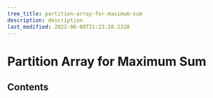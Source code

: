 ```yaml
---
tree_title: partition-array-for-maximum-sum
description: description
last_modified: 2022-06-09T21:23:28.2328
---
```


# Partition Array for Maximum Sum

## Contents

